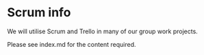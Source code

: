 # Scrum info

We will utilise Scrum and Trello in many of our group work projects. 

Please see index.md for the content required. 